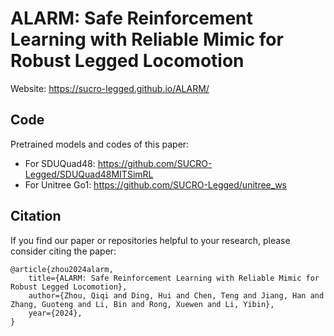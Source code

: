 # ALARM: Safe Reinforcement Learning with Reliable Mimic for Robust Legged Locomotion
Website: https://sucro-legged.github.io/ALARM/
## Code
Pretrained models and codes of this paper:
- For SDUQuad48: https://github.com/SUCRO-Legged/SDUQuad48MITSimRL
- For Unitree Go1: https://github.com/SUCRO-Legged/unitree_ws

## Citation
If you find our paper or repositories helpful to your research, please consider citing the paper:
```
@article{zhou2024alarm,
    title={ALARM: Safe Reinforcement Learning with Reliable Mimic for Robust Legged Locomotion}, 
    author={Zhou, Qiqi and Ding, Hui and Chen, Teng and Jiang, Han and Zhang, Guoteng and Li, Bin and Rong, Xuewen and Li, Yibin},
    year={2024},
}
```